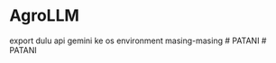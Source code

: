 # AgroLLM

export dulu api gemini ke os environment masing-masing
#   P A T A N I  
 #   P A T A N I  
 